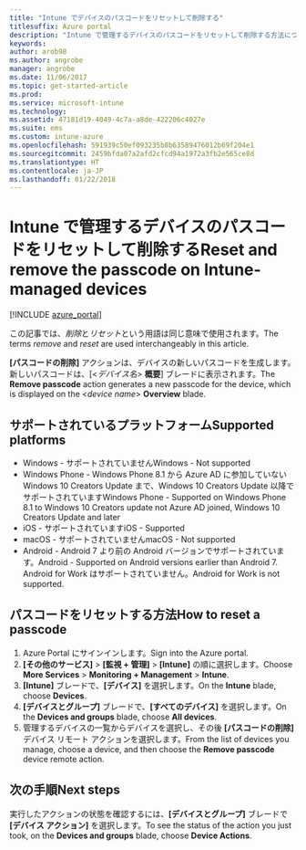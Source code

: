 ```yaml
---
title: "Intune でデバイスのパスコードをリセットして削除する"
titlesuffix: Azure portal
description: "Intune で管理するデバイスのパスコードをリセットして削除する方法について説明します。"
keywords: 
author: arob98
ms.author: angrobe
manager: angrobe
ms.date: 11/06/2017
ms.topic: get-started-article
ms.prod: 
ms.service: microsoft-intune
ms.technology: 
ms.assetid: 47181d19-4049-4c7a-a8de-422206c4027e
ms.suite: ems
ms.custom: intune-azure
ms.openlocfilehash: 591939c50ef093235b8b63589476012b69f204e1
ms.sourcegitcommit: 2459bfda07a2afd2cfcd94a1972a3fb2e565ce8d
ms.translationtype: HT
ms.contentlocale: ja-JP
ms.lasthandoff: 01/22/2018
---
```

# <a name="reset-and-remove-the-passcode-on-intune-managed-devices"></a><span data-ttu-id="b92be-103">Intune で管理するデバイスのパスコードをリセットして削除する</span><span class="sxs-lookup"><span data-stu-id="b92be-103">Reset and remove the passcode on Intune-managed devices</span></span>


[!INCLUDE [azure_portal](./includes/azure_portal.md)]

<span data-ttu-id="b92be-104">この記事では、*削除*と*リセット*という用語は同じ意味で使用されます。</span><span class="sxs-lookup"><span data-stu-id="b92be-104">The terms *remove* and *reset* are used interchangeably in this article.</span></span>

<span data-ttu-id="b92be-105">**[パスコードの削除]** アクションは、デバイスの新しいパスコードを生成します。新しいパスコードは、[<*デバイス名*> **概要**] ブレードに表示されます。</span><span class="sxs-lookup"><span data-stu-id="b92be-105">The **Remove passcode** action generates a new passcode for the device, which is displayed on the <*device name*> **Overview** blade.</span></span>

## <a name="supported-platforms"></a><span data-ttu-id="b92be-106">サポートされているプラットフォーム</span><span class="sxs-lookup"><span data-stu-id="b92be-106">Supported platforms</span></span>

- <span data-ttu-id="b92be-107">Windows - サポートされていません</span><span class="sxs-lookup"><span data-stu-id="b92be-107">Windows - Not supported</span></span>
- <span data-ttu-id="b92be-108">Windows Phone - Windows Phone 8.1 から Azure AD に参加していない Windows 10 Creators Update まで、Windows 10 Creators Update 以降でサポートされています</span><span class="sxs-lookup"><span data-stu-id="b92be-108">Windows Phone - Supported on Windows Phone 8.1 to Windows 10 Creators update not Azure AD joined, Windows 10 Creators Update and later</span></span>
- <span data-ttu-id="b92be-109">iOS - サポートされています</span><span class="sxs-lookup"><span data-stu-id="b92be-109">iOS - Supported</span></span>
- <span data-ttu-id="b92be-110">macOS - サポートされていません</span><span class="sxs-lookup"><span data-stu-id="b92be-110">macOS - Not supported</span></span>
- <span data-ttu-id="b92be-111">Android - Android 7 より前の Android バージョンでサポートされています。</span><span class="sxs-lookup"><span data-stu-id="b92be-111">Android - Supported on Android versions earlier than Android 7.</span></span> <span data-ttu-id="b92be-112">Android for Work はサポートされていません。</span><span class="sxs-lookup"><span data-stu-id="b92be-112">Android for Work is not supported.</span></span>

## <a name="how-to-reset-a-passcode"></a><span data-ttu-id="b92be-113">パスコードをリセットする方法</span><span class="sxs-lookup"><span data-stu-id="b92be-113">How to reset a passcode</span></span>

1. <span data-ttu-id="b92be-114">Azure Portal にサインインします。</span><span class="sxs-lookup"><span data-stu-id="b92be-114">Sign into the Azure portal.</span></span>
2. <span data-ttu-id="b92be-115">**[その他のサービス]** > **[監視 + 管理]** > **[Intune]** の順に選択します。</span><span class="sxs-lookup"><span data-stu-id="b92be-115">Choose **More Services** > **Monitoring + Management** > **Intune**.</span></span>
3. <span data-ttu-id="b92be-116">**[Intune]** ブレードで、**[デバイス]** を選択します。</span><span class="sxs-lookup"><span data-stu-id="b92be-116">On the **Intune** blade, choose **Devices**.</span></span>
4. <span data-ttu-id="b92be-117">**[デバイスとグループ]** ブレードで、**[すべてのデバイス]** を選択します。</span><span class="sxs-lookup"><span data-stu-id="b92be-117">On the **Devices and groups** blade, choose **All devices**.</span></span>
5. <span data-ttu-id="b92be-118">管理するデバイスの一覧からデバイスを選択し、その後 **[パスコードの削除]** デバイス リモート アクションを選択します。</span><span class="sxs-lookup"><span data-stu-id="b92be-118">From the list of devices you manage, choose a device, and then choose the **Remove passcode** device remote action.</span></span>

## <a name="next-steps"></a><span data-ttu-id="b92be-119">次の手順</span><span class="sxs-lookup"><span data-stu-id="b92be-119">Next steps</span></span>

<span data-ttu-id="b92be-120">実行したアクションの状態を確認するには、**[デバイスとグループ]** ブレードで **[デバイス アクション]** を選択します。</span><span class="sxs-lookup"><span data-stu-id="b92be-120">To see the status of the action you just took, on the **Devices and groups** blade, choose **Device Actions**.</span></span>
